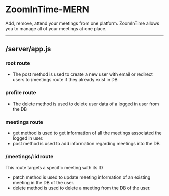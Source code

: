 # ZoomInTime-MERN
Add, remove, attend your meetings from one platform. ZoomInTime allows you to manage all of your meetings at one place.

---
/server/app.js
---
### root route 
- The post method is used to create a new user with email or redirect users to /meetings route if they already exist in DB 

### profile route 
- The delete method is used to delete user data of a logged in user from the DB 

### meetings route 
- get method is used to get information of all the meetings associated the logged in user.
- post method is used to add information regarding meetings into the DB 

### /meetings/:id route 
This route targets a specific meeting with its ID 
- patch method is used to update meeting information of an existing meeting in the DB of the user.
- delete method is used to delete a meeting from the DB of the user.
